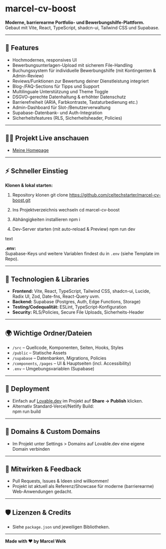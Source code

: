 # marcel-cv-boost

**Moderne, barrierearme Portfolio- und Bewerbungshilfe-Plattform.**  
Gebaut mit Vite, React, TypeScript, shadcn-ui, Tailwind CSS und Supabase.

---

## 🚀 Features

- Hochmodernes, responsives UI  
- Bewerbungsunterlagen-Upload mit sicherem File-Handling
- Buchungssystem für individuelle Bewerbungshilfe (mit Kontingenten & Admin-Review)
- Reviews/Funktionen zur Bewertung deiner Dienstleistung integriert
- Blog-/FAQ-Sections für Tipps und Support
- Multilinguale Unterstützung und Theme Toggle
- DSGVO-gerechte Datenhaltung & erhöhter Datenschutz
- Barrierefreiheit (ARIA, Farbkontraste, Tastaturbedienung etc.)
- Admin-Dashboard für Slot-/Benutzerverwaltung
- Supabase-Datenbank- und Auth-Integration
- Sicherheitsfeatures (RLS, Sicherheitsheader, Policies)

---

## 🧑‍💻 Projekt Live anschauen

- [Meine Homepage](https://marcel-cv-boost.lovable.app/)

---

## ⚡️ Schneller Einstieg

**Klonen & lokal starten:**

1. Repository klonen
git clone https://github.com/celtechstarter/marcel-cv-boost.git

2. Ins Projektverzeichnis wechseln
cd marcel-cv-boost

3. Abhängigkeiten installieren
npm i

4. Dev-Server starten (mit auto-reload & Preview)
npm run dev

text

**.env:**  
Supabase-Keys und weitere Variablen findest du in `.env` (siehe Template im Repo).

---

## 🧩 Technologien & Libraries

- **Frontend:** Vite, React, TypeScript, Tailwind CSS, shadcn-ui, Lucide, Radix UI, Zod, Date-fns, React-Query uvm.
- **Backend:** Supabase (Postgres, Auth, Edge Functions, Storage)
- **Testing/Codequalität:** ESLint, TypeScript-Konfiguration
- **Security:** RLS/Policies, Secure File Uploads, Sicherheits-Header

---

## 🌍 Wichtige Ordner/Dateien

- `/src` – Quellcode, Komponenten, Seiten, Hooks, Styles
- `/public` – Statische Assets
- `/supabase` – Datenbanken, Migrations, Policies
- `/components`, `/pages` – UI & Hauptseiten (incl. Accessibility)
- `.env` – Umgebungsvariablen (Supabase)

---

## 📝 Deployment

- Einfach auf [Lovable.dev](https://lovable.dev) im Projekt auf **Share → Publish** klicken.
- Alternativ Standard-Vercel/Netlify Build:  
npm run build



---

## 📢 Domains & Custom Domains

- Im Projekt unter Settings > Domains auf Lovable.dev eine eigene Domain verbinden

---

## 🤝 Mitwirken & Feedback

- Pull Requests, Issues & Ideen sind willkommen!
- Projekt ist aktuell als Referenz/Showcase für moderne (barrierearme) Web-Anwendungen gedacht.

---

## 🛡️ Lizenzen & Credits

- Siehe `package.json` und jeweiligen Bibliotheken.

---

**Made with ❤️ by Marcel Welk**
